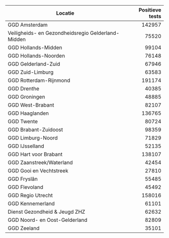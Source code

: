 | Locatie | Positieve tests |
|---------|----------------:|
| GGD Amsterdam                            | 142957 |
| Veiligheids- en Gezondheidsregio Gelderland-Midden | 75520 |
| GGD Hollands-Midden                      | 99104 |
| GGD Hollands-Noorden                     | 76148 |
| GGD Gelderland-Zuid                      | 67946 |
| GGD Zuid-Limburg                         | 63583 |
| GGD Rotterdam-Rijnmond                   | 191174 |
| GGD Drenthe                              | 40385 |
| GGD Groningen                            | 48885 |
| GGD West-Brabant                         | 82107 |
| GGD Haaglanden                           | 136765 |
| GGD Twente                               | 80724 |
| GGD Brabant-Zuidoost                     | 98359 |
| GGD Limburg-Noord                        | 71829 |
| GGD IJsselland                           | 52135 |
| GGD Hart voor Brabant                    | 138107 |
| GGD Zaanstreek/Waterland                 | 42454 |
| GGD Gooi en Vechtstreek                  | 27810 |
| GGD Fryslân                              | 55485 |
| GGD Flevoland                            | 45492 |
| GGD Regio Utrecht                        | 158016 |
| GGD Kennemerland                         | 61101 |
| Dienst Gezondheid & Jeugd ZHZ            | 62632 |
| GGD Noord- en Oost-Gelderland            | 82809 |
| GGD Zeeland                              | 35101 |
